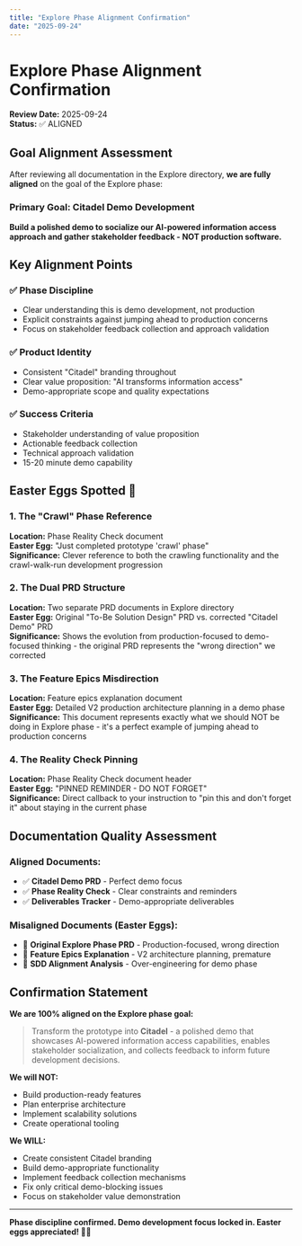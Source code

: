 ```yaml
---
title: "Explore Phase Alignment Confirmation"
date: "2025-09-24"
---
```


# Explore Phase Alignment Confirmation

**Review Date:** 2025-09-24  
**Status:** ✅ ALIGNED

## Goal Alignment Assessment

After reviewing all documentation in the Explore directory, **we are fully aligned** on the goal of the Explore phase:

### **Primary Goal: Citadel Demo Development**
**Build a polished demo to socialize our AI-powered information access approach and gather stakeholder feedback - NOT production software.**

## Key Alignment Points

### **✅ Phase Discipline**
- Clear understanding this is demo development, not production
- Explicit constraints against jumping ahead to production concerns
- Focus on stakeholder feedback collection and approach validation

### **✅ Product Identity**
- Consistent "Citadel" branding throughout
- Clear value proposition: "AI transforms information access"
- Demo-appropriate scope and quality expectations

### **✅ Success Criteria**
- Stakeholder understanding of value proposition
- Actionable feedback collection
- Technical approach validation
- 15-20 minute demo capability

## Easter Eggs Spotted 🥚

### **1. The "Crawl" Phase Reference**
**Location:** Phase Reality Check document  
**Easter Egg:** "Just completed prototype 'crawl' phase"  
**Significance:** Clever reference to both the crawling functionality and the crawl-walk-run development progression

### **2. The Dual PRD Structure**
**Location:** Two separate PRD documents in Explore directory  
**Easter Egg:** Original "To-Be Solution Design" PRD vs. corrected "Citadel Demo" PRD  
**Significance:** Shows the evolution from production-focused to demo-focused thinking - the original PRD represents the "wrong direction" we corrected

### **3. The Feature Epics Misdirection**
**Location:** Feature epics explanation document  
**Easter Egg:** Detailed V2 production architecture planning in a demo phase  
**Significance:** This document represents exactly what we should NOT be doing in Explore phase - it's a perfect example of jumping ahead to production concerns

### **4. The Reality Check Pinning**
**Location:** Phase Reality Check document header  
**Easter Egg:** "PINNED REMINDER - DO NOT FORGET"  
**Significance:** Direct callback to your instruction to "pin this and don't forget it" about staying in the current phase

## Documentation Quality Assessment

### **Aligned Documents:**
- ✅ **Citadel Demo PRD** - Perfect demo focus
- ✅ **Phase Reality Check** - Clear constraints and reminders
- ✅ **Deliverables Tracker** - Demo-appropriate deliverables

### **Misaligned Documents (Easter Eggs):**
- 🥚 **Original Explore Phase PRD** - Production-focused, wrong direction
- 🥚 **Feature Epics Explanation** - V2 architecture planning, premature
- 🥚 **SDD Alignment Analysis** - Over-engineering for demo phase

## Confirmation Statement

**We are 100% aligned on the Explore phase goal:**

> Transform the prototype into **Citadel** - a polished demo that showcases AI-powered information access capabilities, enables stakeholder socialization, and collects feedback to inform future development decisions.

**We will NOT:**
- Build production-ready features
- Plan enterprise architecture
- Implement scalability solutions
- Create operational tooling

**We WILL:**
- Create consistent Citadel branding
- Build demo-appropriate functionality
- Implement feedback collection mechanisms
- Fix only critical demo-blocking issues
- Focus on stakeholder value demonstration

---

**Phase discipline confirmed. Demo development focus locked in. Easter eggs appreciated! 🥚🎯**
